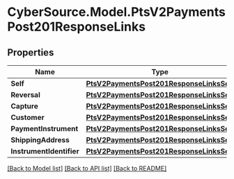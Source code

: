 # CyberSource.Model.PtsV2PaymentsPost201ResponseLinks
## Properties

Name | Type | Description | Notes
------------ | ------------- | ------------- | -------------
**Self** | [**PtsV2PaymentsPost201ResponseLinksSelf**](PtsV2PaymentsPost201ResponseLinksSelf.md) |  | [optional] 
**Reversal** | [**PtsV2PaymentsPost201ResponseLinksSelf**](PtsV2PaymentsPost201ResponseLinksSelf.md) |  | [optional] 
**Capture** | [**PtsV2PaymentsPost201ResponseLinksSelf**](PtsV2PaymentsPost201ResponseLinksSelf.md) |  | [optional] 
**Customer** | [**PtsV2PaymentsPost201ResponseLinksSelf**](PtsV2PaymentsPost201ResponseLinksSelf.md) |  | [optional] 
**PaymentInstrument** | [**PtsV2PaymentsPost201ResponseLinksSelf**](PtsV2PaymentsPost201ResponseLinksSelf.md) |  | [optional] 
**ShippingAddress** | [**PtsV2PaymentsPost201ResponseLinksSelf**](PtsV2PaymentsPost201ResponseLinksSelf.md) |  | [optional] 
**InstrumentIdentifier** | [**PtsV2PaymentsPost201ResponseLinksSelf**](PtsV2PaymentsPost201ResponseLinksSelf.md) |  | [optional] 

[[Back to Model list]](../README.md#documentation-for-models) [[Back to API list]](../README.md#documentation-for-api-endpoints) [[Back to README]](../README.md)

